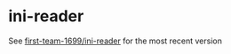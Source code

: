 # ini-reader

See [first-team-1699/ini-reader](https://github.com/first-team-1699/ini-reader) for the most recent version